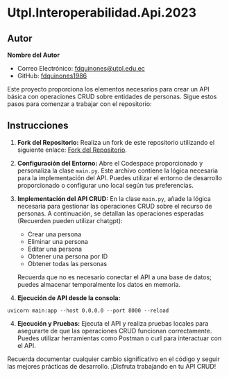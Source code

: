 # Utpl.Interoperabilidad.Api.2023

## Autor

**Nombre del Autor**
- Correo Electrónico: [fdquinones@utpl.edu.ec](mailto:fdquinones@utpl.edu.ec)
- GitHub: [fdquinones1986](https://github.com/fdquinones1986)

Este proyecto proporciona los elementos necesarios para crear un API básica con operaciones CRUD sobre entidades de personas. Sigue estos pasos para comenzar a trabajar con el repositorio:

## Instrucciones

1. **Fork del Repositorio:**
   Realiza un fork de este repositorio utilizando el siguiente enlace: [Fork del Repositorio](https://docs.github.com/es/get-started/quickstart/fork-a-repo).

2. **Configuración del Entorno:**
   Abre el Codespace proporcionado y personaliza la clase `main.py`. Este archivo contiene la lógica necesaria para la implementación del API. Puedes utilizar el entorno de desarrollo proporcionado o configurar uno local según tus preferencias.

3. **Implementación del API CRUD:**
   En la clase `main.py`, añade la lógica necesaria para gestionar las operaciones CRUD sobre el recurso de personas. A continuación, se detallan las operaciones esperadas (Recuerden pueden utilizar chatgpt):

   - Crear una persona
   - Eliminar una persona
   - Editar una persona
   - Obtener una persona por ID
   - Obtener todas las personas

   Recuerda que no es necesario conectar el API a una base de datos; puedes almacenar temporalmente los datos en memoria.
3. **Ejecución de API desde la consola:**
```console
uvicorn main:app --host 0.0.0.0 --port 8000 --reload
```


4. **Ejecución y Pruebas:**
   Ejecuta el API y realiza pruebas locales para asegurarte de que las operaciones CRUD funcionan correctamente. Puedes utilizar herramientas como Postman o curl para interactuar con el API.


Recuerda documentar cualquier cambio significativo en el código y seguir las mejores prácticas de desarrollo. ¡Disfruta trabajando en tu API CRUD!
